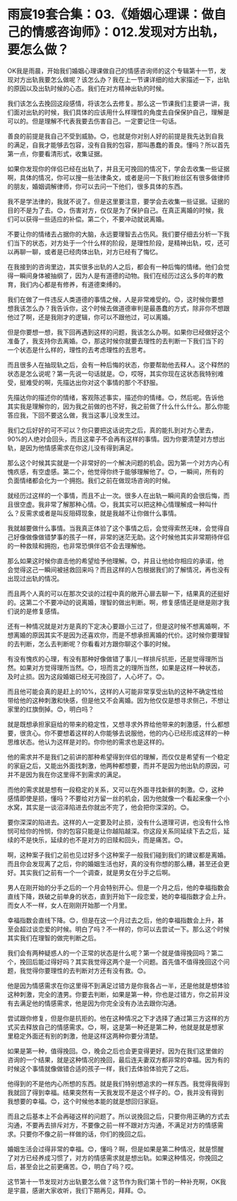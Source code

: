 # 雨宸19套合集：03.《婚姻心理课：做自己的情感咨询师》：012.发现对方出轨，要怎么做？

OK我是雨晨，开始我们婚姻心理课做自己的情感咨询师的这个专辑第十一节，发现对方出轨我要怎么做呢？该怎么办？我在上一节课详细的给大家描述一下，出轨的原因以及出轨时候的心态。我们在对方精神出轨的时候。

我们该怎么去挽回这段感情，将该怎么去修复。那么这一节课我们主要讲一讲，我们面对出轨的时候，我们具体的应该用什么样理性的角度去自保保护自己，理解是可以的。但是理解不代表我要去伤害自己。一定要记住一句话。

善良的前提是我自己不受到威胁。😊，也就是你对别人好的前提是我先达到自我的满足，自我才能够去包容，没有自我的包容，那叫愚蠢的善良。懂吗？所以首先第一点，你要看清形式，收集证据。

如果你发现你的伴侣已经在出轨了，并且无可挽回的情况下，学会去收集一些证据啊，具体的情况，你可以搜一些法律条文，或者是问一下我们粉丝区有很多做律师的朋友，婚姻调解律师，你可以去问一下他们，很多具体的东西。

我不是学法律的，我就不说了。但是这里要注意，要学会去收集一些证据。证据的目的不是为了去。😊，伤害对方，仅仅是为了保护自己。在真正离婚的时候，我们可以获得一些适应的补偿。第二个，不要冲动就说离婚。

不要让你的情绪去占据你的大脑，永远要理智去占伤风。我们要仔细去分析一下我们当下的状态，对方处于一个什么样的阶段，是理性阶段，是精神出轨，哎，还可以再聊一聊，或者是已经肉体出轨，对方已经有了悔忆。

在我接到的咨询里边，其实很多出轨的人之后，都会有一种后悔的情绪。他们会觉得一瞬间身体被抽纲了，因为人是有道德的动物。我们在经历过这么多的年的教育，我们内心都是有修养，有道德束缚的。

我们在做了一件违反人类道德的事情之候，人是非常难受的。😊，这时候你要想想我该怎么办？我告诉你，这个时候去做道德审判是最愚蠢的方式，除非你不想跟他过了啊，还是我刚才的逻辑，你可以不跟他过，可以离婚。

但是你要想一想，我下回再遇到这样的问题，我该怎么办啊。如果你已经做好这个准备了，我支持你去离婚。😊，那这时候你就要去理性的去判断一下我们当下的一个状态是什么样的，理性的去考虑理性的去思考。

而且很多人在抽现轨之后，会有一种后悔的状态，你要帮助他去释人。这个释然的状态是怎么说呢？第一先说一句话就是。😊，哎呀，其实你现在这状态我特别难受，挺难受的啊，先描达出你对这个事情的那个不舒服。

先描达你的描述你的情绪，客观陈述事实，描述你的情绪。😊，然后呢。告诉他其实我是理解你的，因为我之前做的也不好，我之前做了什么什么什么。那么你能答应我，下回不要这么做，我当这事儿没发生过。

我们之后好好的可不可以？你只要把这话说完之后，真的能扎到对方心里去，90%的人绝对会回头，而且这辈子不会再有这样的事情。因为你要清楚对方想出轨，是因为他情感需求在你这儿没有得到满足。

那么这个时候其实就是一个非常好的一个解决问题的机会。因为第一个对方内心有愧疚感，有空虚感。第二个，他觉得你终于能够理解他了。😊，一瞬间，所有的负面情绪都会化为一个拥抱。我们之前在做现场咨询的时候。

就经历过这样的一个事情，而且不止一次。很多人在出轨一瞬间真的会很后悔，而且很空虚。我非常了解那种心情。😊，我其实可以把这种心情理解成一种叫什么？反需求或者是叫反阻碍现象，就是我越不让你做什么事情。

我就越要做什么事情。当我真正体验了这个事情之后，会觉得索然无味，会觉得自己好像做像做错梦事的孩子一样，非常的迷茫无助。这个时候他其实非常期待伴侣的一种救赎和拥抱，也非常恐惧伴侣不会去理解他。

那么如果这时候你直击他的希望给予他理解。😊，并且让他给你相应的承诺，他会觉得这己一瞬间被拯救回来吗？而且这样的人包根据我们的了解情况，再也没有出现过出轨的情况。

而且两个人真的可以在那次交谈的过程中真的敞开心扉去聊一下，结果真的还挺好的。这第二个不要冲动的说离婚，理智的做出判断。啊，修复感情还是继是刚才我们说的是修复感情。

还有一种情况就是对方是真的下定决心要跟小三过了，但是这时候不想离婚啊，不想离婚的原因其实不是因为还喜欢你，而是不想承担离婚的代价。这时候你要理智的去判断，怎么去判断呢？你看看对方跟你聊这个事的时候。

有没有愧疚的心理，有没有那种好像做错了事儿一样排斥抗拒，还是觉得理所当然。如果对方觉得理所当然。😊，坦而言之的理所当然，如果是这样一种状态，及时止损。因为这段婚姻已经无可挽回了，人心坏了。😊。

而且他可能会真的是赶上的10%，这样的人可能非常享受出轨的这种不确定性给带给他的这种刺激和快感，但是他又不会离婚。因为他仅仅是想寻求侧己，不想让家里的红旗倒掉。😊，明白吗？

就是既想承担家庭给的带来的稳定性，又想寻求外界给他带来的刺激感，什么都想要，很贪心。你不要想着这样的人你能够去说服他，他的内心已经形成这样的一种思维状态。他认为这样是对的。你你他的需求也是这样的。

他的需求并不是我们之前讲的那种希望得到伴侣的理解，而仅仅是希望有一个稳定的家庭之后，又能出外面找刺激，他两种都想要，而并不是因为他出轨的原因，可并不是因为我在你这里得不到需求的满足。

而他的需求就是想有一段稳定的关系，又可以在外面寻找新鲜的刺激。😊，这种感情即使是损，懂吗？不要给对方留一丝的机会，因为他就像一个看起来像一个小水窝，其实是一谈沼泽陷进去你就出不完了，他会把你深深的。😊。

要你深深的陷进去。这样的人一定要及时止损，没有什么道理可讲，也没有什么怜悯可给你的怜悯，你的包容只能是让你越陷越深。你这段关系同延续下去之后，延续的不是快乐，延续的也不是对方的旧赎和回头，而是痛苦。😊。

啊，这种案子我们之前也见过好多个这种案子一般我们碰到我们的建议都是离婚。而且你会发现离了之后，你的婚姻生活也好，真的没有你想的那么糟，甚至还会更好。其实我们之前有一个一个调查，就是男女在分手之后啊。

男人在刚开始的分手之后的一个月会特别开心。但是一个月之后，他的幸福指数会直线下降，跌破之前单身的状态，直到开始下一段恋爱，她的幸福指数才会上升。而女人不一样，女人在刚刚开始那一个月里。

幸福指数会直线下降。😊，但是在这一个月过去之后，他的幸福指数会上升，甚至会超过谈恋爱的时候。明白了吗？不一样的，你可以去尝试一下。那么这个时候其实我们在理智的做完判断之后。

我们会有两种疑惑人的一个正常的状态是什么呢？第一个就是值得挽回吗？第二个，挽回后能过得好吗？其实我觉得这两个是一个问题。首先值不值得挽回这个问题，我觉得你要理性的去判断对方还有没有救。😊。

他是因为情感需求在你这里得不到满足过错方是你我各占一半，还是他就是想体验这种刺激，完全的渣男。你要去判断，如果是第一种，你也是过错方，你之前并没有去满足他的情感需求，他是因为你完全没有办法去跟你沟通。

尝试跟你修复，但是你是抗拒的。他在这种情况之下才选择了通过第三方这样的方式买去释放自己的情感需求。😊，啊，这是第一种还是第二种，他就是就是想家里稳定外面还有别的刺激，他是这样这两种你要分清楚。

如果是第一种，值得挽回。😊，晚会之后也会更变得更好。因为在我们这里做的咨询的一个结果，就是这种情况的挽回，最后连夫妻双方都非常的幸福。因为有的时候这个事情就像做错合适的孩子一样，我们去体验体验完了之后。

他得到的不是他内心所想的东西。就是我们特别想追求的一样东西。我觉得我得到我就回了得到幸福。结果突然有一天我发现不是这个样子的。😊，我并没有得到我想要的幸福。😊，这个时候他本能的就是想回归家庭。

而且之后基本上不会再碰这样的问题了。所以说挽回之后，只要你用正确的方式去沟通，不要再去排斥对方，不要像之前一样不跟对方沟通，不满足对方的情感需求。只要你不像之前一样做的话，你们的挽回之后。

婚姻生活会过得非常的幸福。😊，懂吗？啊，但是如果是第二种情况，就是惯醒了对方已经养成习惯了，对方的情感需求就是想出轨。如果这种情况，你挽回之后，甚至会比之前更痛苦。😊，明白了吗？哎。

这节第十一节发现对方出轨要怎么做？这节作为我们第十节的一种补充啊，OK我是宇晨，感谢大家收听，我们下期再见，拜拜。😊。

